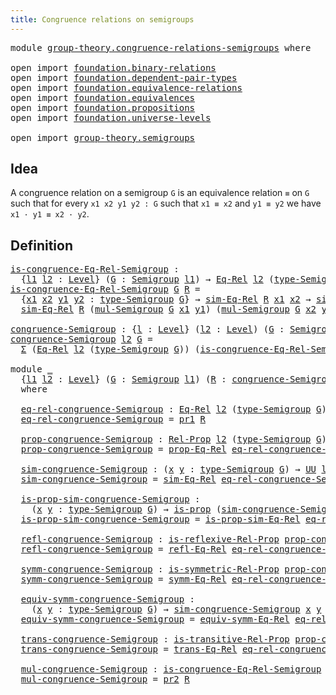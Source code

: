 ```yaml
---
title: Congruence relations on semigroups
---
```


<pre class="Agda"><a id="60" class="Keyword">module</a> <a id="67" href="group-theory.congruence-relations-semigroups.html" class="Module">group-theory.congruence-relations-semigroups</a> <a id="112" class="Keyword">where</a>

<a id="119" class="Keyword">open</a> <a id="124" class="Keyword">import</a> <a id="131" href="foundation.binary-relations.html" class="Module">foundation.binary-relations</a>
<a id="159" class="Keyword">open</a> <a id="164" class="Keyword">import</a> <a id="171" href="foundation.dependent-pair-types.html" class="Module">foundation.dependent-pair-types</a>
<a id="203" class="Keyword">open</a> <a id="208" class="Keyword">import</a> <a id="215" href="foundation.equivalence-relations.html" class="Module">foundation.equivalence-relations</a>
<a id="248" class="Keyword">open</a> <a id="253" class="Keyword">import</a> <a id="260" href="foundation.equivalences.html" class="Module">foundation.equivalences</a>
<a id="284" class="Keyword">open</a> <a id="289" class="Keyword">import</a> <a id="296" href="foundation.propositions.html" class="Module">foundation.propositions</a>
<a id="320" class="Keyword">open</a> <a id="325" class="Keyword">import</a> <a id="332" href="foundation.universe-levels.html" class="Module">foundation.universe-levels</a>

<a id="360" class="Keyword">open</a> <a id="365" class="Keyword">import</a> <a id="372" href="group-theory.semigroups.html" class="Module">group-theory.semigroups</a>
</pre>
## Idea

A congruence relation on a semigroup `G` is an equivalence relation `≡` on `G` such that for every `x1 x2 y1 y2 : G` such that `x1 ≡ x2` and `y1 ≡ y2` we have `x1 · y1 ≡ x2 · y2`.

## Definition

<pre class="Agda"><a id="is-congruence-Eq-Rel-Semigroup"></a><a id="614" href="group-theory.congruence-relations-semigroups.html#614" class="Function">is-congruence-Eq-Rel-Semigroup</a> <a id="645" class="Symbol">:</a>
  <a id="649" class="Symbol">{</a><a id="650" href="group-theory.congruence-relations-semigroups.html#650" class="Bound">l1</a> <a id="653" href="group-theory.congruence-relations-semigroups.html#653" class="Bound">l2</a> <a id="656" class="Symbol">:</a> <a id="658" href="Agda.Primitive.html#597" class="Postulate">Level</a><a id="663" class="Symbol">}</a> <a id="665" class="Symbol">(</a><a id="666" href="group-theory.congruence-relations-semigroups.html#666" class="Bound">G</a> <a id="668" class="Symbol">:</a> <a id="670" href="group-theory.semigroups.html#750" class="Function">Semigroup</a> <a id="680" href="group-theory.congruence-relations-semigroups.html#650" class="Bound">l1</a><a id="682" class="Symbol">)</a> <a id="684" class="Symbol">→</a> <a id="686" href="foundation.equivalence-relations.html#996" class="Function">Eq-Rel</a> <a id="693" href="group-theory.congruence-relations-semigroups.html#653" class="Bound">l2</a> <a id="696" class="Symbol">(</a><a id="697" href="group-theory.semigroups.html#946" class="Function">type-Semigroup</a> <a id="712" href="group-theory.congruence-relations-semigroups.html#666" class="Bound">G</a><a id="713" class="Symbol">)</a> <a id="715" class="Symbol">→</a> <a id="717" href="foundation-core.universe-levels.html#235" class="Primitive">UU</a> <a id="720" class="Symbol">(</a><a id="721" href="group-theory.congruence-relations-semigroups.html#650" class="Bound">l1</a> <a id="724" href="Agda.Primitive.html#810" class="Primitive Operator">⊔</a> <a id="726" href="group-theory.congruence-relations-semigroups.html#653" class="Bound">l2</a><a id="728" class="Symbol">)</a>
<a id="730" href="group-theory.congruence-relations-semigroups.html#614" class="Function">is-congruence-Eq-Rel-Semigroup</a> <a id="761" href="group-theory.congruence-relations-semigroups.html#761" class="Bound">G</a> <a id="763" href="group-theory.congruence-relations-semigroups.html#763" class="Bound">R</a> <a id="765" class="Symbol">=</a>
  <a id="769" class="Symbol">{</a><a id="770" href="group-theory.congruence-relations-semigroups.html#770" class="Bound">x1</a> <a id="773" href="group-theory.congruence-relations-semigroups.html#773" class="Bound">x2</a> <a id="776" href="group-theory.congruence-relations-semigroups.html#776" class="Bound">y1</a> <a id="779" href="group-theory.congruence-relations-semigroups.html#779" class="Bound">y2</a> <a id="782" class="Symbol">:</a> <a id="784" href="group-theory.semigroups.html#946" class="Function">type-Semigroup</a> <a id="799" href="group-theory.congruence-relations-semigroups.html#761" class="Bound">G</a><a id="800" class="Symbol">}</a> <a id="802" class="Symbol">→</a> <a id="804" href="foundation.equivalence-relations.html#1213" class="Function">sim-Eq-Rel</a> <a id="815" href="group-theory.congruence-relations-semigroups.html#763" class="Bound">R</a> <a id="817" href="group-theory.congruence-relations-semigroups.html#770" class="Bound">x1</a> <a id="820" href="group-theory.congruence-relations-semigroups.html#773" class="Bound">x2</a> <a id="823" class="Symbol">→</a> <a id="825" href="foundation.equivalence-relations.html#1213" class="Function">sim-Eq-Rel</a> <a id="836" href="group-theory.congruence-relations-semigroups.html#763" class="Bound">R</a> <a id="838" href="group-theory.congruence-relations-semigroups.html#776" class="Bound">y1</a> <a id="841" href="group-theory.congruence-relations-semigroups.html#779" class="Bound">y2</a> <a id="844" class="Symbol">→</a>
  <a id="848" href="foundation.equivalence-relations.html#1213" class="Function">sim-Eq-Rel</a> <a id="859" href="group-theory.congruence-relations-semigroups.html#763" class="Bound">R</a> <a id="861" class="Symbol">(</a><a id="862" href="group-theory.semigroups.html#1228" class="Function">mul-Semigroup</a> <a id="876" href="group-theory.congruence-relations-semigroups.html#761" class="Bound">G</a> <a id="878" href="group-theory.congruence-relations-semigroups.html#770" class="Bound">x1</a> <a id="881" href="group-theory.congruence-relations-semigroups.html#776" class="Bound">y1</a><a id="883" class="Symbol">)</a> <a id="885" class="Symbol">(</a><a id="886" href="group-theory.semigroups.html#1228" class="Function">mul-Semigroup</a> <a id="900" href="group-theory.congruence-relations-semigroups.html#761" class="Bound">G</a> <a id="902" href="group-theory.congruence-relations-semigroups.html#773" class="Bound">x2</a> <a id="905" href="group-theory.congruence-relations-semigroups.html#779" class="Bound">y2</a><a id="907" class="Symbol">)</a>

<a id="congruence-Semigroup"></a><a id="910" href="group-theory.congruence-relations-semigroups.html#910" class="Function">congruence-Semigroup</a> <a id="931" class="Symbol">:</a> <a id="933" class="Symbol">{</a><a id="934" href="group-theory.congruence-relations-semigroups.html#934" class="Bound">l</a> <a id="936" class="Symbol">:</a> <a id="938" href="Agda.Primitive.html#597" class="Postulate">Level</a><a id="943" class="Symbol">}</a> <a id="945" class="Symbol">(</a><a id="946" href="group-theory.congruence-relations-semigroups.html#946" class="Bound">l2</a> <a id="949" class="Symbol">:</a> <a id="951" href="Agda.Primitive.html#597" class="Postulate">Level</a><a id="956" class="Symbol">)</a> <a id="958" class="Symbol">(</a><a id="959" href="group-theory.congruence-relations-semigroups.html#959" class="Bound">G</a> <a id="961" class="Symbol">:</a> <a id="963" href="group-theory.semigroups.html#750" class="Function">Semigroup</a> <a id="973" href="group-theory.congruence-relations-semigroups.html#934" class="Bound">l</a><a id="974" class="Symbol">)</a> <a id="976" class="Symbol">→</a> <a id="978" href="foundation-core.universe-levels.html#235" class="Primitive">UU</a> <a id="981" class="Symbol">(</a><a id="982" href="group-theory.congruence-relations-semigroups.html#934" class="Bound">l</a> <a id="984" href="Agda.Primitive.html#810" class="Primitive Operator">⊔</a> <a id="986" href="Agda.Primitive.html#780" class="Primitive">lsuc</a> <a id="991" href="group-theory.congruence-relations-semigroups.html#946" class="Bound">l2</a><a id="993" class="Symbol">)</a>
<a id="995" href="group-theory.congruence-relations-semigroups.html#910" class="Function">congruence-Semigroup</a> <a id="1016" href="group-theory.congruence-relations-semigroups.html#1016" class="Bound">l2</a> <a id="1019" href="group-theory.congruence-relations-semigroups.html#1019" class="Bound">G</a> <a id="1021" class="Symbol">=</a>
  <a id="1025" href="foundation-core.dependent-pair-types.html#515" class="Record">Σ</a> <a id="1027" class="Symbol">(</a><a id="1028" href="foundation.equivalence-relations.html#996" class="Function">Eq-Rel</a> <a id="1035" href="group-theory.congruence-relations-semigroups.html#1016" class="Bound">l2</a> <a id="1038" class="Symbol">(</a><a id="1039" href="group-theory.semigroups.html#946" class="Function">type-Semigroup</a> <a id="1054" href="group-theory.congruence-relations-semigroups.html#1019" class="Bound">G</a><a id="1055" class="Symbol">))</a> <a id="1058" class="Symbol">(</a><a id="1059" href="group-theory.congruence-relations-semigroups.html#614" class="Function">is-congruence-Eq-Rel-Semigroup</a> <a id="1090" href="group-theory.congruence-relations-semigroups.html#1019" class="Bound">G</a><a id="1091" class="Symbol">)</a>

<a id="1094" class="Keyword">module</a> <a id="1101" href="group-theory.congruence-relations-semigroups.html#1101" class="Module">_</a>
  <a id="1105" class="Symbol">{</a><a id="1106" href="group-theory.congruence-relations-semigroups.html#1106" class="Bound">l1</a> <a id="1109" href="group-theory.congruence-relations-semigroups.html#1109" class="Bound">l2</a> <a id="1112" class="Symbol">:</a> <a id="1114" href="Agda.Primitive.html#597" class="Postulate">Level</a><a id="1119" class="Symbol">}</a> <a id="1121" class="Symbol">(</a><a id="1122" href="group-theory.congruence-relations-semigroups.html#1122" class="Bound">G</a> <a id="1124" class="Symbol">:</a> <a id="1126" href="group-theory.semigroups.html#750" class="Function">Semigroup</a> <a id="1136" href="group-theory.congruence-relations-semigroups.html#1106" class="Bound">l1</a><a id="1138" class="Symbol">)</a> <a id="1140" class="Symbol">(</a><a id="1141" href="group-theory.congruence-relations-semigroups.html#1141" class="Bound">R</a> <a id="1143" class="Symbol">:</a> <a id="1145" href="group-theory.congruence-relations-semigroups.html#910" class="Function">congruence-Semigroup</a> <a id="1166" href="group-theory.congruence-relations-semigroups.html#1109" class="Bound">l2</a> <a id="1169" href="group-theory.congruence-relations-semigroups.html#1122" class="Bound">G</a><a id="1170" class="Symbol">)</a>
  <a id="1174" class="Keyword">where</a>

  <a id="1183" href="group-theory.congruence-relations-semigroups.html#1183" class="Function">eq-rel-congruence-Semigroup</a> <a id="1211" class="Symbol">:</a> <a id="1213" href="foundation.equivalence-relations.html#996" class="Function">Eq-Rel</a> <a id="1220" href="group-theory.congruence-relations-semigroups.html#1109" class="Bound">l2</a> <a id="1223" class="Symbol">(</a><a id="1224" href="group-theory.semigroups.html#946" class="Function">type-Semigroup</a> <a id="1239" href="group-theory.congruence-relations-semigroups.html#1122" class="Bound">G</a><a id="1240" class="Symbol">)</a>
  <a id="1244" href="group-theory.congruence-relations-semigroups.html#1183" class="Function">eq-rel-congruence-Semigroup</a> <a id="1272" class="Symbol">=</a> <a id="1274" href="foundation-core.dependent-pair-types.html#605" class="Field">pr1</a> <a id="1278" href="group-theory.congruence-relations-semigroups.html#1141" class="Bound">R</a>

  <a id="1283" href="group-theory.congruence-relations-semigroups.html#1283" class="Function">prop-congruence-Semigroup</a> <a id="1309" class="Symbol">:</a> <a id="1311" href="foundation.binary-relations.html#768" class="Function">Rel-Prop</a> <a id="1320" href="group-theory.congruence-relations-semigroups.html#1109" class="Bound">l2</a> <a id="1323" class="Symbol">(</a><a id="1324" href="group-theory.semigroups.html#946" class="Function">type-Semigroup</a> <a id="1339" href="group-theory.congruence-relations-semigroups.html#1122" class="Bound">G</a><a id="1340" class="Symbol">)</a>
  <a id="1344" href="group-theory.congruence-relations-semigroups.html#1283" class="Function">prop-congruence-Semigroup</a> <a id="1370" class="Symbol">=</a> <a id="1372" href="foundation.equivalence-relations.html#1120" class="Function">prop-Eq-Rel</a> <a id="1384" href="group-theory.congruence-relations-semigroups.html#1183" class="Function">eq-rel-congruence-Semigroup</a>

  <a id="1415" href="group-theory.congruence-relations-semigroups.html#1415" class="Function">sim-congruence-Semigroup</a> <a id="1440" class="Symbol">:</a> <a id="1442" class="Symbol">(</a><a id="1443" href="group-theory.congruence-relations-semigroups.html#1443" class="Bound">x</a> <a id="1445" href="group-theory.congruence-relations-semigroups.html#1445" class="Bound">y</a> <a id="1447" class="Symbol">:</a> <a id="1449" href="group-theory.semigroups.html#946" class="Function">type-Semigroup</a> <a id="1464" href="group-theory.congruence-relations-semigroups.html#1122" class="Bound">G</a><a id="1465" class="Symbol">)</a> <a id="1467" class="Symbol">→</a> <a id="1469" href="foundation-core.universe-levels.html#235" class="Primitive">UU</a> <a id="1472" href="group-theory.congruence-relations-semigroups.html#1109" class="Bound">l2</a>
  <a id="1477" href="group-theory.congruence-relations-semigroups.html#1415" class="Function">sim-congruence-Semigroup</a> <a id="1502" class="Symbol">=</a> <a id="1504" href="foundation.equivalence-relations.html#1213" class="Function">sim-Eq-Rel</a> <a id="1515" href="group-theory.congruence-relations-semigroups.html#1183" class="Function">eq-rel-congruence-Semigroup</a>

  <a id="1546" href="group-theory.congruence-relations-semigroups.html#1546" class="Function">is-prop-sim-congruence-Semigroup</a> <a id="1579" class="Symbol">:</a>
    <a id="1585" class="Symbol">(</a><a id="1586" href="group-theory.congruence-relations-semigroups.html#1586" class="Bound">x</a> <a id="1588" href="group-theory.congruence-relations-semigroups.html#1588" class="Bound">y</a> <a id="1590" class="Symbol">:</a> <a id="1592" href="group-theory.semigroups.html#946" class="Function">type-Semigroup</a> <a id="1607" href="group-theory.congruence-relations-semigroups.html#1122" class="Bound">G</a><a id="1608" class="Symbol">)</a> <a id="1610" class="Symbol">→</a> <a id="1612" href="foundation-core.propositions.html#1309" class="Function">is-prop</a> <a id="1620" class="Symbol">(</a><a id="1621" href="group-theory.congruence-relations-semigroups.html#1415" class="Function">sim-congruence-Semigroup</a> <a id="1646" href="group-theory.congruence-relations-semigroups.html#1586" class="Bound">x</a> <a id="1648" href="group-theory.congruence-relations-semigroups.html#1588" class="Bound">y</a><a id="1649" class="Symbol">)</a>
  <a id="1653" href="group-theory.congruence-relations-semigroups.html#1546" class="Function">is-prop-sim-congruence-Semigroup</a> <a id="1686" class="Symbol">=</a> <a id="1688" href="foundation.equivalence-relations.html#1343" class="Function">is-prop-sim-Eq-Rel</a> <a id="1707" href="group-theory.congruence-relations-semigroups.html#1183" class="Function">eq-rel-congruence-Semigroup</a>

  <a id="1738" href="group-theory.congruence-relations-semigroups.html#1738" class="Function">refl-congruence-Semigroup</a> <a id="1764" class="Symbol">:</a> <a id="1766" href="foundation.binary-relations.html#1614" class="Function">is-reflexive-Rel-Prop</a> <a id="1788" href="group-theory.congruence-relations-semigroups.html#1283" class="Function">prop-congruence-Semigroup</a>
  <a id="1816" href="group-theory.congruence-relations-semigroups.html#1738" class="Function">refl-congruence-Semigroup</a> <a id="1842" class="Symbol">=</a> <a id="1844" href="foundation.equivalence-relations.html#1698" class="Function">refl-Eq-Rel</a> <a id="1856" href="group-theory.congruence-relations-semigroups.html#1183" class="Function">eq-rel-congruence-Semigroup</a>

  <a id="1887" href="group-theory.congruence-relations-semigroups.html#1887" class="Function">symm-congruence-Semigroup</a> <a id="1913" class="Symbol">:</a> <a id="1915" href="foundation.binary-relations.html#1766" class="Function">is-symmetric-Rel-Prop</a> <a id="1937" href="group-theory.congruence-relations-semigroups.html#1283" class="Function">prop-congruence-Semigroup</a>
  <a id="1965" href="group-theory.congruence-relations-semigroups.html#1887" class="Function">symm-congruence-Semigroup</a> <a id="1991" class="Symbol">=</a> <a id="1993" href="foundation.equivalence-relations.html#1863" class="Function">symm-Eq-Rel</a> <a id="2005" href="group-theory.congruence-relations-semigroups.html#1183" class="Function">eq-rel-congruence-Semigroup</a>

  <a id="2036" href="group-theory.congruence-relations-semigroups.html#2036" class="Function">equiv-symm-congruence-Semigroup</a> <a id="2068" class="Symbol">:</a>
    <a id="2074" class="Symbol">(</a><a id="2075" href="group-theory.congruence-relations-semigroups.html#2075" class="Bound">x</a> <a id="2077" href="group-theory.congruence-relations-semigroups.html#2077" class="Bound">y</a> <a id="2079" class="Symbol">:</a> <a id="2081" href="group-theory.semigroups.html#946" class="Function">type-Semigroup</a> <a id="2096" href="group-theory.congruence-relations-semigroups.html#1122" class="Bound">G</a><a id="2097" class="Symbol">)</a> <a id="2099" class="Symbol">→</a> <a id="2101" href="group-theory.congruence-relations-semigroups.html#1415" class="Function">sim-congruence-Semigroup</a> <a id="2126" href="group-theory.congruence-relations-semigroups.html#2075" class="Bound">x</a> <a id="2128" href="group-theory.congruence-relations-semigroups.html#2077" class="Bound">y</a> <a id="2130" href="foundation-core.equivalences.html#1621" class="Function Operator">≃</a> <a id="2132" href="group-theory.congruence-relations-semigroups.html#1415" class="Function">sim-congruence-Semigroup</a> <a id="2157" href="group-theory.congruence-relations-semigroups.html#2077" class="Bound">y</a> <a id="2159" href="group-theory.congruence-relations-semigroups.html#2075" class="Bound">x</a>
  <a id="2163" href="group-theory.congruence-relations-semigroups.html#2036" class="Function">equiv-symm-congruence-Semigroup</a> <a id="2195" class="Symbol">=</a> <a id="2197" href="foundation.equivalence-relations.html#2034" class="Function">equiv-symm-Eq-Rel</a> <a id="2215" href="group-theory.congruence-relations-semigroups.html#1183" class="Function">eq-rel-congruence-Semigroup</a>

  <a id="2246" href="group-theory.congruence-relations-semigroups.html#2246" class="Function">trans-congruence-Semigroup</a> <a id="2273" class="Symbol">:</a> <a id="2275" href="foundation.binary-relations.html#1942" class="Function">is-transitive-Rel-Prop</a> <a id="2298" href="group-theory.congruence-relations-semigroups.html#1283" class="Function">prop-congruence-Semigroup</a>
  <a id="2326" href="group-theory.congruence-relations-semigroups.html#2246" class="Function">trans-congruence-Semigroup</a> <a id="2353" class="Symbol">=</a> <a id="2355" href="foundation.equivalence-relations.html#2298" class="Function">trans-Eq-Rel</a> <a id="2368" href="group-theory.congruence-relations-semigroups.html#1183" class="Function">eq-rel-congruence-Semigroup</a>

  <a id="2399" href="group-theory.congruence-relations-semigroups.html#2399" class="Function">mul-congruence-Semigroup</a> <a id="2424" class="Symbol">:</a> <a id="2426" href="group-theory.congruence-relations-semigroups.html#614" class="Function">is-congruence-Eq-Rel-Semigroup</a> <a id="2457" href="group-theory.congruence-relations-semigroups.html#1122" class="Bound">G</a> <a id="2459" href="group-theory.congruence-relations-semigroups.html#1183" class="Function">eq-rel-congruence-Semigroup</a>
  <a id="2489" href="group-theory.congruence-relations-semigroups.html#2399" class="Function">mul-congruence-Semigroup</a> <a id="2514" class="Symbol">=</a> <a id="2516" href="foundation-core.dependent-pair-types.html#617" class="Field">pr2</a> <a id="2520" href="group-theory.congruence-relations-semigroups.html#1141" class="Bound">R</a>
</pre>